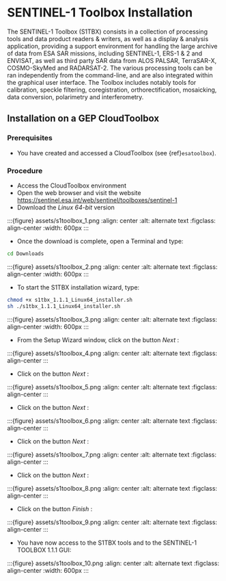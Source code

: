 # SENTINEL-1 Toolbox Installation

The SENTINEL-1 Toolbox (S1TBX) consists in a collection of processing tools and data product readers & writers, as well as a display & analysis application, providing a support environment for handling the large archive of data from ESA SAR missions, including SENTINEL-1, ERS-1 & 2 and ENVISAT, as well as third party SAR data from ALOS PALSAR, TerraSAR-X, COSMO-SkyMed and RADARSAT-2. The various processing tools can be ran independently from the command-line, and are also integrated within the graphical user interface. The Toolbox includes notably tools for calibration, speckle filtering, coregistration, orthorectification, mosaicking, data conversion, polarimetry and interferometry.

## Installation on a GEP CloudToolbox

### Prerequisites

- You have created and accessed a CloudToolbox (see {ref}`esatoolbox`).

### Procedure

- Access the CloudToolbox environment
- Open the web browser and visit the website <https://sentinel.esa.int/web/sentinel/toolboxes/sentinel-1>
- Download the *Linux 64-bit* version

:::{figure} assets/s1toolbox_1.png
:align: center
:alt: alternate text
:figclass: align-center
:width: 600px
:::

- Once the download is complete, open a Terminal and type:

```bash
cd Downloads
```

:::{figure} assets/s1toolbox_2.png
:align: center
:alt: alternate text
:figclass: align-center
:width: 600px
:::

- To start the S1TBX installation wizard, type:

```bash
chmod +x s1tbx_1.1.1_Linux64_installer.sh
sh ./s1tbx_1.1.1_Linux64_installer.sh
```

:::{figure} assets/s1toolbox_3.png
:align: center
:alt: alternate text
:figclass: align-center
:width: 600px
:::

- From the Setup Wizard window, click on the button *Next* :

:::{figure} assets/s1toolbox_4.png
:align: center
:alt: alternate text
:figclass: align-center
:::

- Click on the button *Next* :

:::{figure} assets/s1toolbox_5.png
:align: center
:alt: alternate text
:figclass: align-center
:::

- Click on the button *Next* :

:::{figure} assets/s1toolbox_6.png
:align: center
:alt: alternate text
:figclass: align-center
:::

- Click on the button *Next* :

:::{figure} assets/s1toolbox_7.png
:align: center
:alt: alternate text
:figclass: align-center
:::

- Click on the button *Next* :

:::{figure} assets/s1toolbox_8.png
:align: center
:alt: alternate text
:figclass: align-center
:::

- Click on the button *Finish* :

:::{figure} assets/s1toolbox_9.png
:align: center
:alt: alternate text
:figclass: align-center
:::

- You have now access to the S1TBX tools and to the  SENTINEL-1 TOOLBOX 1.1.1 GUI:

:::{figure} assets/s1toolbox_10.png
:align: center
:alt: alternate text
:figclass: align-center
:width: 600px
:::
